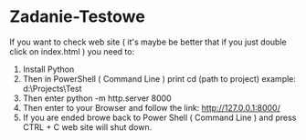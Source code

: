# Zadanie-Testowe
If you want to check web site ( it's maybe be better that if you just double click on index.html ) you need to: 
1. Install Python 
2. Then in PowerShell ( Command Line ) print cd (path to project) example: d:\Projects\Test 
3. Then enter python -m http.server 8000 
4. Then enter to your Browser and follow the link: http://127.0.0.1:8000/ 
5. If you are ended browe back to Power Shell ( Command Line ) and press CTRL + C web site will shut down.

